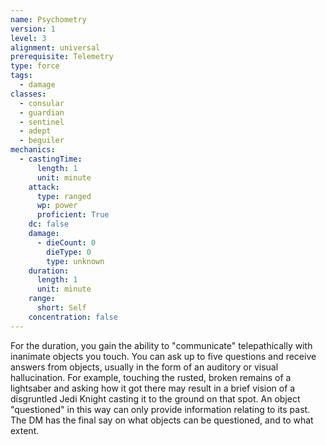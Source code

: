 ```yaml
---
name: Psychometry
version: 1
level: 3
alignment: universal
prerequisite: Telemetry
type: force
tags:
  - damage
classes:
  - consular
  - guardian
  - sentinel
  - adept
  - beguiler
mechanics:
  - castingTime:
      length: 1
      unit: minute
    attack:
      type: ranged
      wp: power
      proficient: True
    dc: false
    damage:
      - dieCount: 0
        dieType: 0
        type: unknown
    duration:
      length: 1
      unit: minute
    range:
      short: Self
    concentration: false
---
```

For the duration, you gain the ability to "communicate" telepathically with inanimate objects you touch. You can ask up to five questions and receive answers from objects, usually in the form of an auditory or visual hallucination. For example, touching the rusted, broken remains of a lightsaber and asking how it got there may result in a brief vision of a disgruntled Jedi Knight casting it to the ground on that spot. An object "questioned" in this way can only provide information relating to its past. The DM has the final say on what objects can be questioned, and to what extent.
    